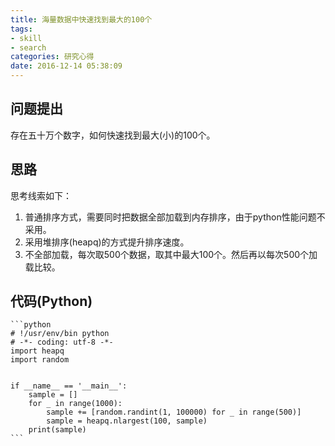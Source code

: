 ```yaml
---
title: 海量数据中快速找到最大的100个
tags:
- skill
- search
categories: 研究心得
date: 2016-12-14 05:38:09
---
```



## 问题提出

存在五十万个数字，如何快速找到最大(小)的100个。

<!-- more -->

## 思路

思考线索如下：

1. 普通排序方式，需要同时把数据全部加载到内存排序，由于python性能问题不采用。
2. 采用堆排序(heapq)的方式提升排序速度。
3. 不全部加载，每次取500个数据，取其中最大100个。然后再以每次500个加载比较。

## 代码(Python)

    ```python
    # !/usr/env/bin python
    # -*- coding: utf-8 -*-
    import heapq
    import random
    
    
    if __name__ == '__main__':
        sample = []
        for _ in range(1000):
            sample += [random.randint(1, 100000) for _ in range(500)]
            sample = heapq.nlargest(100, sample)
        print(sample)
    ```